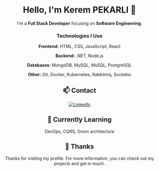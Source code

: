 <div align="center">

# Hello, I'm Kerem PEKARLI 👋

I'm a **Full Stack Developer** focusing on **Software Engineering**.

### Technologies I Use

**Frontend:**
HTML, CSS, JavaScript, React

**Backend:**
.NET, Node.js

**Databases:**
MongoDB, MySQL, MsSQL, PostgreSQL

**Other:**
Git, Docker, Kubernetes, Rabbitmq, Socketio

## 📫 Contact

[![LinkedIn](https://img.shields.io/badge/LinkedIn-Connect-blue)]([https://www.linkedin.com/in/your-username/](https://www.linkedin.com/in/kerempekarli/))


## 🌱 Currently Learning

DevOps, CQRS, Onion architecture


## 🤝 Thanks

Thanks for visiting my profile. For more information, you can check out my projects and get in touch.

</div>
